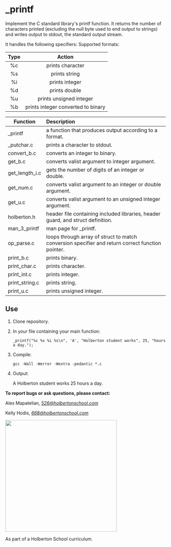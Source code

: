 # _printf


Implement the C standard library's printf function. It returns the number of characters printed (excluding the null byte used to end output to strings) and writes output to stdout, the standard output stream.

It handles the following specifiers:
Supported formats:

| Type | Action                             |
|:----:|:----------------------------------:|
| %c   | prints character                   |
| %s   | prints string                      |
| %i   | prints integer                     |
| %d   | prints double                      |
| %u   | prints unsigned integer            |
| %b   | prints integer converted to binary |


| Function       | Description                                                                                      |
| -------------- |:-------------------------------------------------------------------------------------------------|
| \_printf       | a function that produces output according to a format.                                           |
| \_putchar.c    | prints a character to stdout.                                                                    |
| convert_b.c    | converts an integer to binary.                                                                   |
| get_b.c        | converts valist argument to integer argument.                                                    |
| get_length_i.c | gets the number of digits of an integer or double.                                               |
| get_num.c      | converts valist argument to an integer or double argument.                                       |
| get_u.c        | converts valist argument to an unsigned integer argument.                                        |
| holberton.h    | header file containing included libraries, header guard, and struct definition.                  |
| man_3_printf   | man page for \_printf.                                                                           |
| op_parse.c     | loops through array of struct to match conversion specifier and return correct function pointer. |
| print_b.c      | prints binary.                                                                                   |
| print_char.c   | prints character.                                                                                |
| print_int.c    | prints integer.                                                                                  |
| print_string.c | prints string.                                                                                   |
| print_u.c      | prints unsigned integer.                                                                         |

## Use
1. Clone repository.

2. In your file containing your main function:

    ```_printf("%c %s %i %s\n", 'A', "Holberton student works", 25, "hours a day.");```

3. Compile:

    ```gcc -Wall -Werror -Wextra -pedantic *.c ```

4. Output:

    A Holberton student works 25 hours a day.
    




**To report bugs or ask questions, please contact:**

Alex Mapatelian, *526@holbertonschool.com*

Kelly Hodis, *668@holbertonschool.com*


<a href="url" alt="Holberton logo"><img src="https://lh4.googleusercontent.com/yUzaviDgzDIq4-ZHp9k0YU5fsz0nOdekNRt1qHgp7Qdlw5BNfe6bETEf5ZWd-Vkn_m57BPx7HcDrwFK41ptLnQLTNipWmTAtiQwZL_8s97Nkzn94xP7XVKb3RnV0fx8QEZoxlkVd" width="350"></a>

As part of a Holberton School curriculum.
